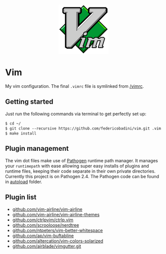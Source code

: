 <p align="center">
	<img src="vim-logo.svg" width="160px">
</p>

# Vim
My vim configuration. The final `.vimrc` file is symlinked from [/vimrc](https://github.com/federicobadini/.vim/blob/master/vimrc).

## Getting started
Just run the following commands via terminal to get perfectly set up:

```console
$ cd ~/
$ git clone --recursive https://github.com/federicobadini/vim.git .vim
$ make install
```

## Plugin management
The vim dot files make use of [Pathogen](https://github.com/tpope/vim-pathogen) runtime path manager. 
It manages your `runtimepath` with ease allowing super easy installs of plugins and runtime files, keeping their code separate in their own private directories.
Currently this project is on Pathogen 2.4. The Pathogen code can be found in [autoload](https://github.com/federicobadini/.vim/blob/master/autoload) folder.

## Plugin list

* [github.com/vim-airline/vim-airline](https://github.com/vim-airline/vim-airline.git)
* [github.com/vim-airline/vim-airline-themes](https://github.com/vim-airline/vim-airline-themes.git)
* [github.com/ctrlpvim/ctrlp.vim](https://github.com/ctrlpvim/ctrlp.vim.git)
* [github.com/scrooloose/nerdtree](https://github.com/scrooloose/nerdtree.git)
* [github.com/ntpeters/vim-better-whitespace](https://github.com/ntpeters/vim-better-whitespace.git)
* [github.com/ap/vim-buftabline](https://github.com/ap/vim-buftabline.git)
* [github.com/altercation/vim-colors-solarized](https://github.com/altercation/vim-colors-solarized.git)
* [github.com/airblade/vimgutter.git](https://github.com/airblade/vim-gitgutter.git)
